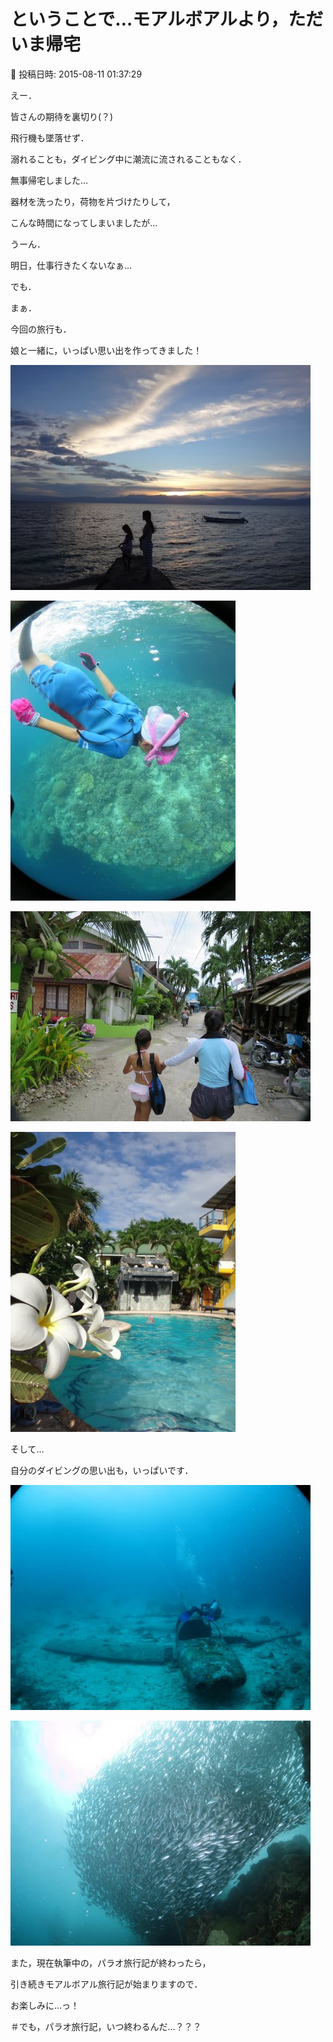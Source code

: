 # ということで…モアルボアルより，ただいま帰宅

📅 投稿日時: 2015-08-11 01:37:29

えー．


皆さんの期待を裏切り(？)


飛行機も墜落せず．


溺れることも，ダイビング中に潮流に流されることもなく．


無事帰宅しました…





器材を洗ったり，荷物を片づけたりして，


こんな時間になってしまいましたが…


うーん．


明日，仕事行きたくないなぁ…





でも．


まぁ．


今回の旅行も．


娘と一緒に，いっぱい思い出を作ってきました！




![a253d49478e2e12956a473fbf27099c1.jpg](images/a253d49478e2e12956a473fbf27099c1.jpg)









![f619d038b1817815e874939582486998.jpg](images/f619d038b1817815e874939582486998.jpg)









![e797b4fbbe2c49b8c14630b2943e6e40.jpg](images/e797b4fbbe2c49b8c14630b2943e6e40.jpg)









![8ccf4ec5497c22b2cab55f466092f26c.jpg](images/8ccf4ec5497c22b2cab55f466092f26c.jpg)







そして…


自分のダイビングの思い出も，いっぱいです．




![5a8ab90e7c228ca2e35eff22e9759bb5.jpg](images/5a8ab90e7c228ca2e35eff22e9759bb5.jpg)









![13318f53e505d4c5c4c1e240a4a45c0c.jpg](images/13318f53e505d4c5c4c1e240a4a45c0c.jpg)




また，現在執筆中の，パラオ旅行記が終わったら，


引き続きモアルボアル旅行記が始まりますので．


お楽しみに…っ！





＃でも，パラオ旅行記，いつ終わるんだ…？？？
